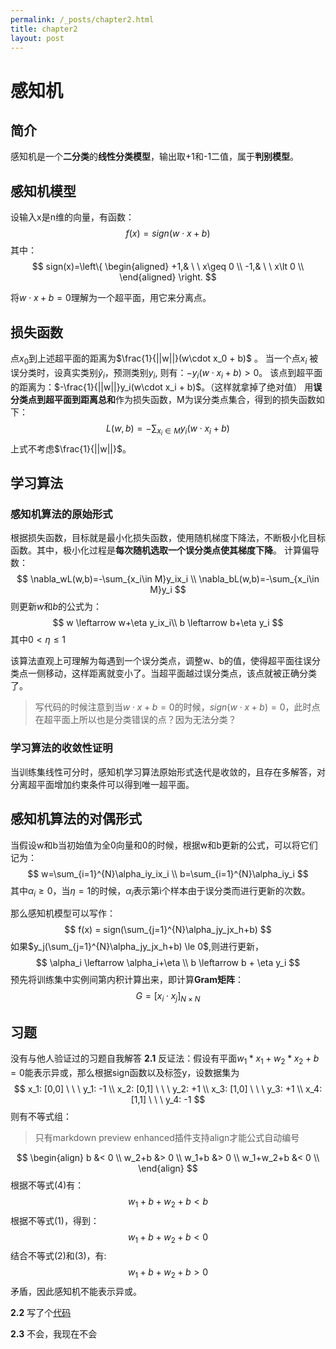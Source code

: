 ```yaml
---
permalink: /_posts/chapter2.html
title: chapter2
layout: post
---
```

# 感知机
## 简介
感知机是一个**二分类**的**线性分类模型**，输出取+1和-1二值，属于**判别模型**。

## 感知机模型 
设输入x是n维的向量，有函数：
$$
f(x)=sign(w \cdot x+b)
$$
其中：
$$
sign(x)=\left\{
    \begin{aligned}
    +1,& \ \ x\geq 0 \\
    -1,& \ \ x\lt 0 \\
    \end{aligned}
\right.
$$

将$w \cdot x+b=0$理解为一个超平面，用它来分离点。

## 损失函数
点$x_0$到上述超平面的距离为$\frac{1}{||w||}(w\cdot x_0 + b)$ 。
当一个点$x_i$ 被误分类时，设真实类别$\hat y_i$，预测类别$y_i$, 则有：$-y_i(w\cdot x_i + b) > 0$。
该点到超平面的距离为：$-\frac{1}{||w||}y_i(w\cdot x_i + b)$。（这样就拿掉了绝对值）
用**误分类点到超平面到距离总和**作为损失函数，M为误分类点集合，得到的损失函数如下：
$$
L(w,b) = -\sum_{x_i \in M}y_i(w\cdot x_i +b)
$$
上式不考虑$\frac{1}{||w||}$。

## 学习算法
### 感知机算法的原始形式
根据损失函数，目标就是最小化损失函数，使用随机梯度下降法，不断极小化目标函数。其中，极小化过程是**每次随机选取一个误分类点使其梯度下降**。
计算偏导数：
$$
\nabla_wL(w,b)=-\sum_{x_i\in M}y_ix_i \\
\nabla_bL(w,b)=-\sum_{x_i\in M}y_i
$$
则更新$w$和$b$的公式为：
$$
w \leftarrow w+\eta y_ix_i\\
b \leftarrow b+\eta y_i
$$
其中$0 \lt \eta \le 1$

该算法直观上可理解为每遇到一个误分类点，调整w、b的值，使得超平面往误分类点一侧移动，这样距离就变小了。当超平面越过误分类点，该点就被正确分类了。

> 写代码的时候注意到当$w\cdot x+b =0$的时候，$sign(w\cdot x+b)=0$，此时点在超平面上所以也是分类错误的点？因为无法分类？

### 学习算法的收敛性证明
当训练集线性可分时，感知机学习算法原始形式迭代是收敛的，且存在多解答，对分离超平面增加约束条件可以得到唯一超平面。

## 感知机算法的对偶形式
当假设w和b当初始值为全0向量和0的时候，根据w和b更新的公式，可以将它们记为：
$$
w=\sum_{i=1}^{N}\alpha_iy_ix_i  \\
b=\sum_{i=1}^{N}\alpha_iy_i
$$
其中$\alpha_i \ge 0$，当$\eta = 1$的时候，$\alpha_i$表示第i个样本由于误分类而进行更新的次数。

那么感知机模型可以写作：
$$
f(x) = sign(\sum_{j=1}^{N}\alpha_jy_jx_h+b)
$$
如果$y_j(\sum_{j=1}^{N}\alpha_jy_jx_h+b) \le 0$,则进行更新，
$$
\alpha_i \leftarrow \alpha_i+\eta \\
b \leftarrow b + \eta y_i
$$
预先将训练集中实例间第内积计算出来，即计算**Gram矩阵**：
$$
G = [x_i \cdot x_j]_{N\times N}
$$

## 习题
没有与他人验证过的习题自我解答
**2.1**
反证法：假设有平面$w_1*x_1+w_2*x_2+b = 0$能表示异或，那么根据sign函数以及标签y，设数据集为
$$
x_1: [0,0] \ \ \  y_1: -1 \\
x_2: [0,1] \ \ \  y_2: +1 \\
x_3: [1,0] \ \ \  y_3: +1 \\
x_4: [1,1] \ \ \  y_4: -1
$$
则有不等式组：
> 只有markdown preview enhanced插件支持align才能公式自动编号

$$
\begin{align}
b  &< 0 \\
w_2+b  &> 0 \\
w_1+b  &> 0 \\ 
w_1+w_2+b  &< 0 \\
\end{align}
$$
根据不等式(4)有：
$$
w_1+b+w_2+b < b 
$$
根据不等式(1)，得到：
$$
w_1+b+w_2+b < 0
$$
结合不等式(2)和(3)，有:
$$
w_1+b+w_2+b > 0
$$
矛盾，因此感知机不能表示异或。

**2.2**
写了个[代码](./chapter2.py)

**2.3**
不会，我现在不会
